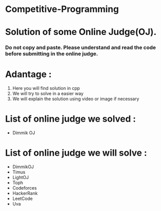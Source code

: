 # Competitive-Programming
<h1>
Solution of some Online Judge(OJ).
</h1> 
<h3>
Do not copy and paste. Please understand and read the code before submitting in the online judge.
</h3>

<h1>Adantage : </h1>
    <ol>
        <li>Here you will find solution in cpp</li>
        <li>We will try to solve in a easier way</li>
        <li>We will explain the solution using video or image if necessary</li>
    </ol>


<h1>List of online judge we solved : </h1>
    <ul>
        <li>Dimmik OJ</li>
    </ul>

<h1>List of online judge we will solve : </h1>
    <ul>
        <li>DimmikOJ</li>
        <li>Timus</li>
        <li>LightOJ</li>
        <li>Toph</li>
        <li>Codeforces</li>
        <li>HackerRank</li>
        <li>LeetCode</li>
        <li>Uva</li>
    </ul>

